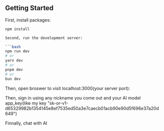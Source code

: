 ## Getting Started

First, install packages:

```bash
npm install

Second, run the development server:

```bash
npm run dev
# or
yarn dev
# or
pnpm dev
# or
bun dev
```

Then, open broswer to visit localhost:3000(your server port):

Then, sign in using any nickname you come out and your AI model app_key(like my key "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")

Finnally, chat with AI
